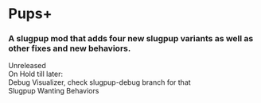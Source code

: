 # Pups+

### A slugpup mod that adds four new slugpup variants as well as other fixes and new behaviors.

Unreleased  
On Hold till later:  
Debug Visualizer, check slugpup-debug branch for that  
Slugpup Wanting Behaviors  